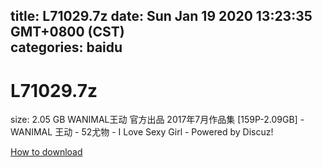 
title: L71029.7z
date: Sun Jan 19 2020 13:23:35 GMT+0800 (CST)    
categories: baidu
---

# L71029.7z
size: 2.05 GB
 WANIMAL王动 官方出品 2017年7月作品集 [159P-2.09GB] - WANIMAL 王动 - 52尤物 - I Love Sexy Girl - Powered by Discuz!
 

[How to download](https://bpcam.bemobtrk.com/go/2ceec3aa-1ca2-46d6-b9ff-aaa5c184517c?jno=44)